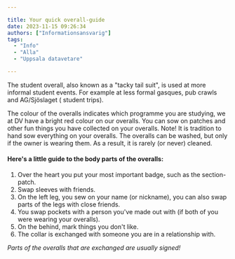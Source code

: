 ```yaml
---

title: Your quick overall-guide
date: 2023-11-15 09:26:34
authors: ["Informationsansvarig"]
tags: 
  - "Info"
  - "Alla"
  - "Uppsala datavetare"

---
```

The student overall, also known as a "tacky tail suit", is used at more informal student events. For example at less formal gasques, pub crawls and AG/Sjöslaget ( student trips). 

The colour of the overalls indicates which programme you are studying, we at DV have a bright red colour on our overalls. You can sow on patches and other fun things you have collected on your overalls. Note! It is tradition to hand sow everything on your overalls. The overalls can be washed, but only if the owner is wearing them. As a result, it is rarely (or never) cleaned. 

#### Here's a little guide to the body parts of the overalls:

1. Over the heart you put your most important badge, such as the section-patch.
2. Swap sleeves with friends. 
4. On the left leg, you sew on your name (or nickname), you can also swap parts of the legs with close friends. 
5. You swap pockets with a person you've made out with (if both of you were wearing your overalls).
6. On the behind, mark things you don't like. 
7. The collar is exchanged with someone you are in a relationship with.

*Parts of the overalls that are exchanged are usually signed!*

